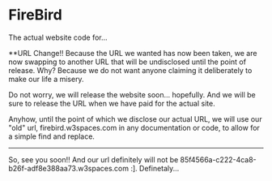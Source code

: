 # FireBird
 The actual website code for...
 
**URL Change!!
Because  the URL we wanted has now been taken, we are now swapping to another URL that will be undisclosed until the point of release. Why? Because we do not want anyone claiming it deliberately to make our life a misery.

Do not worry, we will release the website soon... hopefully. And we will be sure to release the URL when we have paid for the actual site.

Anyhow, until the point of which we disclose our actual URL, we will use our "old" url, firebird.w3spaces.com in any documentation or code, to allow for a simple find and replace.

------------------------------------------
So, see you soon!! And our url definitely will not be 85f4566a-c222-4ca8-b26f-adf8e388aa73.w3spaces.com :]. Definetaly...   